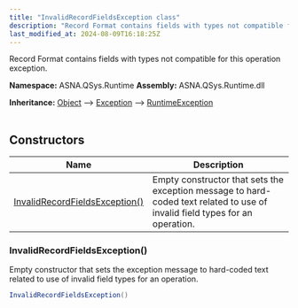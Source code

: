 ```yaml
---
title: "InvalidRecordFieldsException class"
description: "Record Format contains fields with types not compatible for this operation exception. "
last_modified_at: 2024-08-09T16:18:25Z
---
```


Record Format contains fields with types not compatible for this operation exception.

**Namespace:** ASNA.QSys.Runtime
**Assembly:** ASNA.QSys.Runtime.dll

**Inheritance:** [Object](https://docs.microsoft.com/en-us/dotnet/api/system.object) --> [Exception](https://docs.microsoft.com/en-us/dotnet/api/system.exception) --> [RuntimeException](/reference/runtime/qsys-runtime/runtime-exception.html)
<br>
<br>

## Constructors

| Name | Description |
| --- | --- |
| [InvalidRecordFieldsException()](#invalidrecordfieldsexception) | Empty constructor that sets the exception message to hard-coded text related to use of invalid field types for an operation.

### InvalidRecordFieldsException()

Empty constructor that sets the exception message to hard-coded text related to use of invalid field types for an operation.

```cs
InvalidRecordFieldsException()
```
